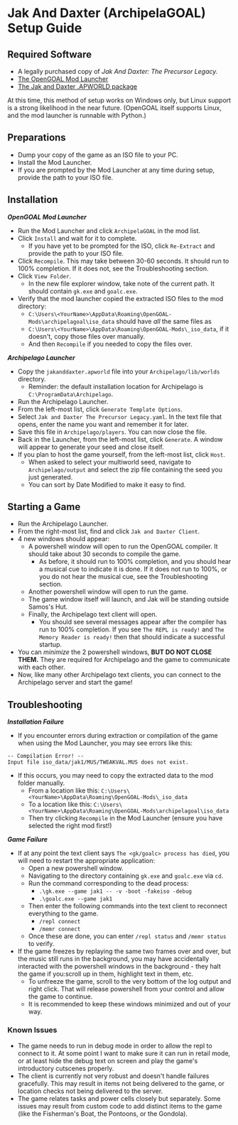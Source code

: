 # Jak And Daxter (ArchipelaGOAL) Setup Guide

## Required Software

- A legally purchased copy of *Jak And Daxter: The Precursor Legacy.*
- [The OpenGOAL Mod Launcher](https://jakmods.dev/)
- [The Jak and Daxter .APWORLD package](https://github.com/ArchipelaGOAL/Archipelago/releases)

At this time, this method of setup works on Windows only, but Linux support is a strong likelihood in the near future. 
(OpenGOAL itself supports Linux, and the mod launcher is runnable with Python.)

## Preparations

- Dump your copy of the game as an ISO file to your PC.
- Install the Mod Launcher.
- If you are prompted by the Mod Launcher at any time during setup, provide the path to your ISO file.

## Installation

***OpenGOAL Mod Launcher***

- Run the Mod Launcher and click `ArchipelaGOAL` in the mod list.
- Click `Install` and wait for it to complete.
  - If you have yet to be prompted for the ISO, click `Re-Extract` and provide the path to your ISO file.
- Click `Recompile`. This may take between 30-60 seconds. It should run to 100% completion. If it does not, see the Troubleshooting section.
- Click `View Folder`. 
  - In the new file explorer window, take note of the current path. It should contain `gk.exe` and `goalc.exe`.
- Verify that the mod launcher copied the extracted ISO files to the mod directory:
  - `C:\Users\<YourName>\AppData\Roaming\OpenGOAL-Mods\archipelagoal\iso_data` should have *all* the same files as
  - `C:\Users\<YourName>\AppData\Roaming\OpenGOAL-Mods\_iso_data`, if it doesn't, copy those files over manually.
  - And then `Recompile` if you needed to copy the files over.

***Archipelago Launcher***

- Copy the `jakanddaxter.apworld` file into your `Archipelago/lib/worlds` directory.
  - Reminder: the default installation location for Archipelago is `C:\ProgramData\Archipelago`.
- Run the Archipelago Launcher.
- From the left-most list, click `Generate Template Options`.
- Select `Jak and Daxter The Precursor Legacy.yaml`. In the text file that opens, enter the name you want and remember it for later.
- Save this file in `Archipelago/players`. You can now close the file.
- Back in the Launcher, from the left-most list, click `Generate`. A window will appear to generate your seed and close itself.
- If you plan to host the game yourself, from the left-most list, click `Host`.
  - When asked to select your multiworld seed, navigate to `Archipelago/output` and select the zip file containing the seed you just generated.
  - You can sort by Date Modified to make it easy to find.

## Starting a Game

- Run the Archipelago Launcher.
- From the right-most list, find and click `Jak and Daxter Client`.
- 4 new windows should appear:
  - A powershell window will open to run the OpenGOAL compiler. It should take about 30 seconds to compile the game.
    - As before, it should run to 100% completion, and you should hear a musical cue to indicate it is done. If it does not run to 100%, or you do not hear the musical cue, see the Troubleshooting section.
  - Another powershell window will open to run the game.
  - The game window itself will launch, and Jak will be standing outside Samos's Hut.
  - Finally, the Archipelago text client will open.
    - You should see several messages appear after the compiler has run to 100% completion. If you see `The REPL is ready!` and `The Memory Reader is ready!` then that should indicate a successful startup.
- You can *minimize* the 2 powershell windows, **BUT DO NOT CLOSE THEM.** They are required for Archipelago and the game to communicate with each other.
- Now, like many other Archipelago text clients, you can connect to the Archipelago server and start the game!

## Troubleshooting

***Installation Failure***

- If you encounter errors during extraction or compilation of the game when using the Mod Launcher, you may see errors like this:
```
-- Compilation Error! -- 
Input file iso_data/jak1/MUS/TWEAKVAL.MUS does not exist.
```
  - If this occurs, you may need to copy the extracted data to the mod folder manually.
    - From a location like this: `C:\Users\<YourName>\AppData\Roaming\OpenGOAL-Mods\_iso_data`
    - To a location like this: `C:\Users\<YourName>\AppData\Roaming\OpenGOAL-Mods\archipelagoal\iso_data`
    - Then try clicking `Recompile` in the Mod Launcher (ensure you have selected the right mod first!)

***Game Failure***

- If at any point the text client says `The <gk/goalc> process has died`, you will need to restart the appropriate 
  application:
  - Open a new powershell window.
  - Navigating to the directory containing `gk.exe` and `goalc.exe` via `cd`.
  - Run the command corresponding to the dead process:
    - `.\gk.exe --game jak1 -- -v -boot -fakeiso -debug`
    - `.\goalc.exe --game jak1`
  - Then enter the following commands into the text client to reconnect everything to the game.
    - `/repl connect`
    - `/memr connect`
  - Once these are done, you can enter `/repl status` and `/memr status` to verify.
- If the game freezes by replaying the same two frames over and over, but the music still runs in the background, you may have accidentally interacted with the powershell windows in the background - they halt the game if you:scroll up in them, highlight text in them, etc.
  - To unfreeze the game, scroll to the very bottom of the log output and right click. That will release powershell from your control and allow the game to continue.
  - It is recommended to keep these windows minimized and out of your way.

### Known Issues

- The game needs to run in debug mode in order to allow the repl to connect to it. At some point I want to make sure it can run in retail mode, or at least hide the debug text on screen and play the game's introductory cutscenes properly.
- The client is currently not very robust and doesn't handle failures gracefully. This may result in items not being delivered to the game, or location checks not being delivered to the server.
- The game relates tasks and power cells closely but separately. Some issues may result from custom code to add distinct items to the game (like the Fisherman's Boat, the Pontoons, or the Gondola).
